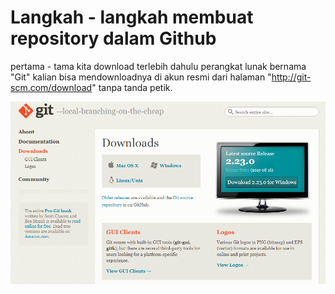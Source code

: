# Langkah - langkah membuat repository dalam Github
pertama - tama kita download terlebih dahulu perangkat lunak bernama "Git" kalian bisa mendownloadnya di akun resmi dari halaman "http://git-scm.com/download" tanpa tanda petik.

![ss 1](https://github.com/putrinabila2301/LatihanVCS/blob/master/gambar/ss%201.png) 